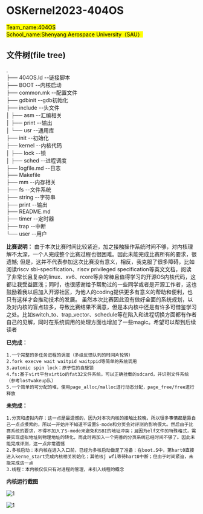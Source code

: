 # OSKernel2023-404OS

<mark>Team_name:404OS\
School_name:Shenyang Aerospace University（SAU）</mark>

## 文件树(file tree)

. \
├── 404OS.ld --链接脚本 \
├── BOOT --内核启动 \
├── common.mk --配置文件 \
├── gdbinit --gdb初始化 \
├── include --头文件 \
│   ├── asm --汇编相关 \
│   ├── print --输出 \
│   └── usr --通用库 \
├── init --初始化 \
├── kernel --内核代码 \
│   ├── lock --锁 \
│   ├── sched --进程调度 \
├── logfile.md --日志 \
├── Makefile \
├── mm --内存相关 \
├── fs --文件系统 \
├── string --字符串 \
├── print --输出 \
├── README.md \
├── timer --定时器 \
├── trap --中断 \
└── user --用户 

**比赛说明：**
	由于本次比赛时间比较紧迫，加之接触操作系统时间不够，对内核理解不太深，一个人完成整个比赛过程也很困难。因此未能完成比赛所有的要求，很遗憾;
	但是，这并不代表参加这次比赛没有意义，相反，我克服了很多障碍，比如阅读riscv sbi-specification、riscv privileged specification等英文文档，阅读了非常长且复杂的linux、xv6、rcore等非常棒且值得学习的开源OS内核代码，这都让我受益匪浅；同时，也很感谢给予帮助过的一些同学或者是开源工作者，这也鼓励着我以后加入开源社区，为他人的coding提供更多有意义的帮助和便利，也只有这样才会推动技术的发展。
	虽然本次比赛因此没有做好全面的系统规划，以及对内核的盲点较多，导致比赛结果不满意，但是本内核中还是有许多可借鉴学习之处。比如switch_to、trap_vector、schedule等在陷入和进程切换方面都有作者自己的见解，同时在系统调用的处理方面也增加了一些magic。希望可以帮到后续读者

**已完成：**

```
1.一个完整的多任务进程的调度（多级反馈队列的时间片轮转）
2.fork execve wait waitpid waitppid等简单的系统调用
3.automic spin lock：原子性的自旋锁
4.fs:基于virt平台virtio的fat32文件系统，可以正确挂载的sdcard，并识别文件系统（参考lostwakeup队）
5.一个简单的可分配的堆，使用page_alloc/malloc进行动态分配，page_free/free进行释放
```

**未完成：**

```
1.分页和虚拟内存：这一点是最遗憾的，因为对本次内核的接触比较晚，所以很多事情都是靠自己一点点摸索的，所以一开始并不知道不设置S-mode和分页会对评测的影响很大。然后由于比赛系统的要求，不得不加入了S-mode来避免和SBI的地址冲突；且因为elf文件的特殊格式，需要实现虚拟地址到物理地址的转化，而此时再加入一个完善的分页系统已经时间不够了。因此未能完成评测，这一点非常遗憾
2.多核启动：本内核在进入入口前，已经为多核启动做足了准备：在boot.S中，第hart0直接进入kerne_start完成内核相关初始化；其他核j wfi等待hart0中断；但由于时间紧迫，未能完成这一点
3.线程：本内核仅仅只有对进程的管理，未引入线程的概念
```



**内核运行截图**

![1](/home/wxk/Desktop/404OS/oskernel2023-404os/screenshot/kernel_entry.png)

![1](/home/wxk/Desktop/404OS/oskernel2023-404os/screenshot/runtime.png)
